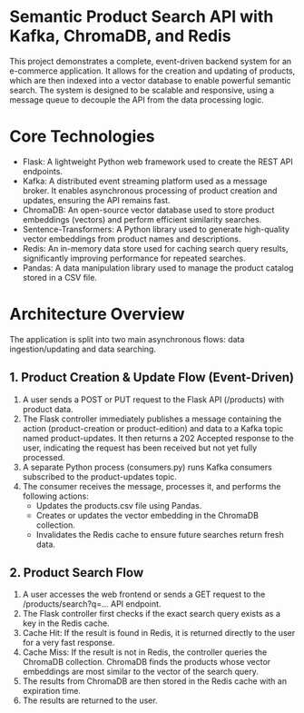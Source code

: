 # Semantic Product Search API with Kafka, ChromaDB, and Redis

This project demonstrates a complete, event-driven backend system for an e-commerce application. It allows for the creation and updating of products, which are then indexed into a vector database to enable powerful semantic search. The system is designed to be scalable and responsive, using a message queue to decouple the API from the data processing logic.

# Core Technologies

* Flask: A lightweight Python web framework used to create the REST API endpoints.
* Kafka: A distributed event streaming platform used as a message broker. It enables asynchronous processing of product creation and updates, ensuring the API remains fast.
* ChromaDB: An open-source vector database used to store product embeddings (vectors) and perform efficient similarity searches.
* Sentence-Transformers: A Python library used to generate high-quality vector embeddings from product names and descriptions.
* Redis: An in-memory data store used for caching search query results, significantly improving performance for repeated searches.
* Pandas: A data manipulation library used to manage the product catalog stored in a CSV file.

# Architecture Overview

The application is split into two main asynchronous flows: data ingestion/updating and data searching.

## 1. Product Creation & Update Flow (Event-Driven)

1. A user sends a POST or PUT request to the Flask API (/products) with product data.
2. The Flask controller immediately publishes a message containing the action (product-creation or product-edition) and data to a Kafka topic named product-updates. It then returns a 202 Accepted response to the user, indicating the request has been received but not yet fully processed.
3. A separate Python process (consumers.py) runs Kafka consumers subscribed to the product-updates topic.
4. The consumer receives the message, processes it, and performs the following actions:
    * Updates the products.csv file using Pandas.
    * Creates or updates the vector embedding in the ChromaDB collection.
    * Invalidates the Redis cache to ensure future searches return fresh data.

## 2. Product Search Flow

1. A user accesses the web frontend or sends a GET request to the /products/search?q=... API endpoint.
2. The Flask controller first checks if the exact search query exists as a key in the Redis cache.
3. Cache Hit: If the result is found in Redis, it is returned directly to the user for a very fast response.
4. Cache Miss: If the result is not in Redis, the controller queries the ChromaDB collection. ChromaDB finds the products whose vector embeddings are most similar to the vector of the search query.
5. The results from ChromaDB are then stored in the Redis cache with an expiration time.
6. The results are returned to the user.
